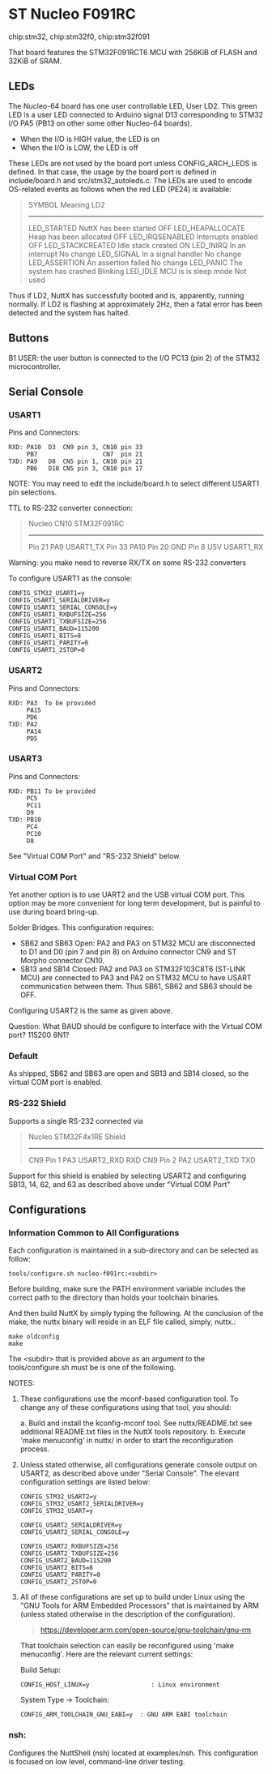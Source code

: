 ST Nucleo F091RC
================

chip:stm32, chip:stm32f0, chip:stm32f091

That board features the STM32F091RCT6 MCU with 256KiB of FLASH and 32KiB
of SRAM.

LEDs
----

The Nucleo-64 board has one user controllable LED, User LD2. This green
LED is a user LED connected to Arduino signal D13 corresponding to STM32
I/O PA5 (PB13 on other some other Nucleo-64 boards).

-   When the I/O is HIGH value, the LED is on
-   When the I/O is LOW, the LED is off

These LEDs are not used by the board port unless CONFIG\_ARCH\_LEDS is
defined. In that case, the usage by the board port is defined in
include/board.h and src/stm32\_autoleds.c. The LEDs are used to encode
OS-related events as follows when the red LED (PE24) is available:

>   SYMBOL              Meaning                   LD2
>   ------------------- ------------------------- -----------
>   LED\_STARTED        NuttX has been started    OFF
>   LED\_HEAPALLOCATE   Heap has been allocated   OFF
>   LED\_IRQSENABLED    Interrupts enabled        OFF
>   LED\_STACKCREATED   Idle stack created        ON
>   LED\_INIRQ          In an interrupt           No change
>   LED\_SIGNAL         In a signal handler       No change
>   LED\_ASSERTION      An assertion failed       No change
>   LED\_PANIC          The system has crashed    Blinking
>   LED\_IDLE           MCU is is sleep mode      Not used

Thus if LD2, NuttX has successfully booted and is, apparently, running
normally. If LD2 is flashing at approximately 2Hz, then a fatal error
has been detected and the system has halted.

Buttons
-------

B1 USER: the user button is connected to the I/O PC13 (pin 2) of the
STM32 microcontroller.

Serial Console
--------------

### USART1

Pins and Connectors:

    RXD: PA10  D3  CN9 pin 3, CN10 pin 33
         PB7                  CN7  pin 21
    TXD: PA9   D8  CN5 pin 1, CN10 pin 21
         PB6   D10 CN5 pin 3, CN10 pin 17

NOTE: You may need to edit the include/board.h to select different
USART1 pin selections.

TTL to RS-232 converter connection:

>   Nucleo CN10                        STM32F091RC
>   ---------------------------------- -------------
>   Pin 21 PA9                         USART1\_TX
>   Pin 33 PA10 Pin 20 GND Pin 8 U5V   USART1\_RX

Warning: you make need to reverse RX/TX on some RS-232 converters

To configure USART1 as the console:

    CONFIG_STM32_USART1=y
    CONFIG_USART1_SERIALDRIVER=y
    CONFIG_USART1_SERIAL_CONSOLE=y
    CONFIG_USART1_RXBUFSIZE=256
    CONFIG_USART1_TXBUFSIZE=256
    CONFIG_USART1_BAUD=115200
    CONFIG_USART1_BITS=8
    CONFIG_USART1_PARITY=0
    CONFIG_USART1_2STOP=0

### USART2

Pins and Connectors:

    RXD: PA3  To be provided
         PA15
         PD6
    TXD: PA2
         PA14
         PD5

### USART3

Pins and Connectors:

    RXD: PB11 To be provided
         PC5
         PC11
         D9
    TXD: PB10
         PC4
         PC10
         D8

See \"Virtual COM Port\" and \"RS-232 Shield\" below.

### Virtual COM Port

Yet another option is to use UART2 and the USB virtual COM port. This
option may be more convenient for long term development, but is painful
to use during board bring-up.

Solder Bridges. This configuration requires:

-   SB62 and SB63 Open: PA2 and PA3 on STM32 MCU are disconnected to D1
    and D0 (pin 7 and pin 8) on Arduino connector CN9 and ST Morpho
    connector CN10.
-   SB13 and SB14 Closed: PA2 and PA3 on STM32F103C8T6 (ST-LINK MCU) are
    connected to PA3 and PA2 on STM32 MCU to have USART communication
    between them. Thus SB61, SB62 and SB63 should be OFF.

Configuring USART2 is the same as given above.

Question: What BAUD should be configure to interface with the Virtual
COM port? 115200 8N1?

### Default

As shipped, SB62 and SB63 are open and SB13 and SB14 closed, so the
virtual COM port is enabled.

### RS-232 Shield

Supports a single RS-232 connected via

>   Nucleo      STM32F4x1RE       Shield
>   ----------- ----------------- --------
>   CN9 Pin 1   PA3 USART2\_RXD   RXD
>   CN9 Pin 2   PA2 USART2\_TXD   TXD

Support for this shield is enabled by selecting USART2 and configuring
SB13, 14, 62, and 63 as described above under \"Virtual COM Port\"

Configurations
--------------

### Information Common to All Configurations

Each configuration is maintained in a sub-directory and can be selected
as follow:

    tools/configure.sh nucleo-f091rc:<subdir>

Before building, make sure the PATH environment variable includes the
correct path to the directory than holds your toolchain binaries.

And then build NuttX by simply typing the following. At the conclusion
of the make, the nuttx binary will reside in an ELF file called, simply,
nuttx.:

    make oldconfig
    make

The \<subdir\> that is provided above as an argument to the
tools/configure.sh must be is one of the following.

NOTES:

1.  These configurations use the mconf-based configuration tool. To
    change any of these configurations using that tool, you should:

    a.  Build and install the kconfig-mconf tool. See nuttx/README.txt
        see additional README.txt files in the NuttX tools repository.
    b.  Execute \'make menuconfig\' in nuttx/ in order to start the
        reconfiguration process.

2.  Unless stated otherwise, all configurations generate console output
    on USART2, as described above under \"Serial Console\". The elevant
    configuration settings are listed below:

        CONFIG_STM32_USART2=y
        CONFIG_STM32_USART2_SERIALDRIVER=y
        CONFIG_STM32_USART=y

        CONFIG_USART2_SERIALDRIVER=y
        CONFIG_USART2_SERIAL_CONSOLE=y

        CONFIG_USART2_RXBUFSIZE=256
        CONFIG_USART2_TXBUFSIZE=256
        CONFIG_USART2_BAUD=115200
        CONFIG_USART2_BITS=8
        CONFIG_USART2_PARITY=0
        CONFIG_USART2_2STOP=0

3.  All of these configurations are set up to build under Linux using
    the \"GNU Tools for ARM Embedded Processors\" that is maintained by
    ARM (unless stated otherwise in the description of the
    configuration).

    > <https://developer.arm.com/open-source/gnu-toolchain/gnu-rm>

    That toolchain selection can easily be reconfigured using \'make
    menuconfig\'. Here are the relevant current settings:

    Build Setup:

        CONFIG_HOST_LINUX=y                 : Linux environment

    System Type -\> Toolchain:

        CONFIG_ARM_TOOLCHAIN_GNU_EABI=y  : GNU ARM EABI toolchain

### nsh:

Configures the NuttShell (nsh) located at examples/nsh. This
configuration is focused on low level, command-line driver testing.
